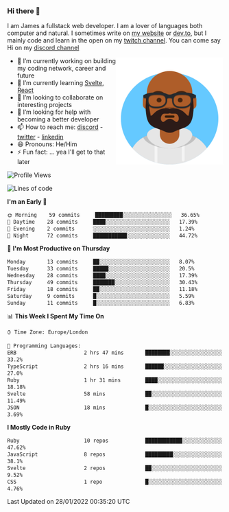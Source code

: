 ### Hi there 👋

I am James a fullstack web developer. I am a lover of languages both computer and natural. I sometimes write on [my website](https://jdhall.dev) or [dev.to](https://dev.to/zefur), but I mainly code and learn in the open on my [twitch channel](https://www.twitch.com/jozuhito). You can come say Hi on my [discord channel](https://discord.gg/sWEHvsBw)



<img align="right" height="250" width="250"  src="/assets/avataaars.png" />

  

- 🔭 I’m currently working on building my coding network, career and future
- 🌱 I’m currently learning [Svelte](https://svelte.dev), [React](https://reactjs.org)
- 👯 I’m looking to collaborate on interesting projects
- 🤔 I’m looking for help with becoming a better developer
- 📫 How to reach me: [discord](https://discord.gg/sWEHvsBw)
                      - [twitter](twitter.com/zefur)
                      - [linkedin](https://linkedin.com/in/j-d-hall)
- 😄 Pronouns: He/Him
- ⚡ Fun fact: ... yea I'll get to that later

 
<!-- BLOG-POST-LIST:START -->

<!-- BLOG-POST-LIST:END -->

<!--START_SECTION:waka-->
![Profile Views](http://img.shields.io/badge/Profile%20Views-0-blue)

![Lines of code](https://img.shields.io/badge/From%20Hello%20World%20I%27ve%20Written-84%20Thousand%20lines%20of%20code-blue)

**I'm an Early 🐤** 

```text
🌞 Morning    59 commits     █████████░░░░░░░░░░░░░░░░   36.65% 
🌆 Daytime    28 commits     ████░░░░░░░░░░░░░░░░░░░░░   17.39% 
🌃 Evening    2 commits      ░░░░░░░░░░░░░░░░░░░░░░░░░   1.24% 
🌙 Night      72 commits     ███████████░░░░░░░░░░░░░░   44.72%

```
📅 **I'm Most Productive on Thursday** 

```text
Monday       13 commits     ██░░░░░░░░░░░░░░░░░░░░░░░   8.07% 
Tuesday      33 commits     █████░░░░░░░░░░░░░░░░░░░░   20.5% 
Wednesday    28 commits     ████░░░░░░░░░░░░░░░░░░░░░   17.39% 
Thursday     49 commits     ███████░░░░░░░░░░░░░░░░░░   30.43% 
Friday       18 commits     ██░░░░░░░░░░░░░░░░░░░░░░░   11.18% 
Saturday     9 commits      █░░░░░░░░░░░░░░░░░░░░░░░░   5.59% 
Sunday       11 commits     █░░░░░░░░░░░░░░░░░░░░░░░░   6.83%

```


📊 **This Week I Spent My Time On** 

```text
⌚︎ Time Zone: Europe/London

💬 Programming Languages: 
ERB                      2 hrs 47 mins       ████████░░░░░░░░░░░░░░░░░   33.2% 
TypeScript               2 hrs 16 mins       ██████░░░░░░░░░░░░░░░░░░░   27.0% 
Ruby                     1 hr 31 mins        ████░░░░░░░░░░░░░░░░░░░░░   18.18% 
Svelte                   58 mins             ██░░░░░░░░░░░░░░░░░░░░░░░   11.49% 
JSON                     18 mins             █░░░░░░░░░░░░░░░░░░░░░░░░   3.69%

```

**I Mostly Code in Ruby** 

```text
Ruby                     10 repos            ████████████░░░░░░░░░░░░░   47.62% 
JavaScript               8 repos             █████████░░░░░░░░░░░░░░░░   38.1% 
Svelte                   2 repos             ██░░░░░░░░░░░░░░░░░░░░░░░   9.52% 
CSS                      1 repo              █░░░░░░░░░░░░░░░░░░░░░░░░   4.76%

```



 Last Updated on 28/01/2022 00:35:20 UTC
<!--END_SECTION:waka-->
